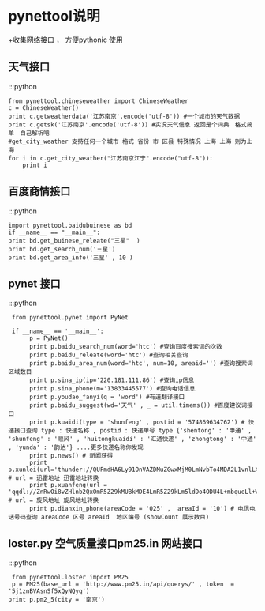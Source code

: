 pynettool说明
====================

+收集网络接口 ， 方便pythonic 使用

天气接口
------------------------
:::python
    
    from pynettool.chineseweather import ChineseWeather
    c = ChineseWeather()
    print c.getweatherdata('江苏南京'.encode('utf-8')) #一个城市的天气数据
    print c.getsk('江苏南京'.encode('utf-8')) #实况天气信息 返回是个词典　格式简单　自己解析吧
    #get_city_weather 支持任何一个城市 格式 省份 市 区县 特殊情况 上海 上海 则为上海
    for i in c.get_city_weather("江苏南京江宁".encode("utf-8")):
        print i 


百度商情接口
-------------------------
:::python
     
    import pynettool.baidubuinese as bd
    if __name__ == "__main__":
    print bd.get_buinese_releate("三星"  ) 
    print bd.get_search_num('三星')
    print bd.get_area_info('三星' , 10 )


pynet 接口
------------------------------
:::python
  
     
     from pynettool.pynet import PyNet

     if __name__ == '__main__':
          p = PyNet()
          print p.baidu_search_num(word='htc') #查询百度搜索词的次数
          print p.baidu_releate(word='htc') #查询相关查询
          print p.baidu_area_num(word='htc', num=10, areaid='') #查询搜索词区域数目
          print p.sina_ip(ip='220.181.111.86') #查询ip信息 
          print p.sina_phone(m='13833445577') #查询电话信息
          print p.youdao_fanyi(q = 'word') #有道翻译接口
          print p.baidu_suggest(wd='天气' , _ = util.timems()) #百度建议词接口
          print p.kuaidi(type = 'shunfeng' , postid = '574869634762') # 快递接口查询 type : 快递名称 , postid : 快递单号 type {'shentong' : '申通' , 'shunfeng' : '顺风' , 'huitongkuaidi' : '汇通快递' , 'zhongtong' : '中通' , 'yunda' : '韵达'} ....更多快递名称你发现
          print p.news() # 新闻获得
          print p.xunlei(url='thunder://QUFmdHA6Ly91OnVAZDMuZGwxMjM0LmNvbTo4MDA2L1vnlLXlvbHlpKnloIJ3d3cuZHkyMDE4LmNvbV3lrrblm63pmLLnur9IROiLseivreS4reWtly5ybXZiWlo=/') # url = 迅雷地址 迅雷地址转换
          print p.xuanfeng(url = 'qqdl://ZnRwOi8vZHlnb2QxOmR5Z29kMUBkMDE4LmR5Z29kLm5ldDo4ODU4L+mbqueLl+WFhOW8ny9b55S15b2x5aSp5aCCd3d3LmR5Z29kLm5ldF3pm6rni5flhYTlvJ9EVkQucm12Yg==') # url = 旋风地址 旋风地址转换
          print p.dianxin_phone(areaCode = '025' ,  areaId = '10') # 电信电话号码查询 areaCode 区号 areaId  地区编号 (showCount 展示数目)




loster.py 空气质量接口pm25.in 网站接口
-----------------
:::python
     
     from pynettool.loster import PM25
     p = PM25(base_url = 'http://www.pm25.in/api/querys/' , token  = '5j1znBVAsnSf5xQyNQyq')
    print p.pm2_5(city = '南京')